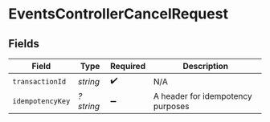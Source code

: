 # EventsControllerCancelRequest


## Fields

| Field                             | Type                              | Required                          | Description                       |
| --------------------------------- | --------------------------------- | --------------------------------- | --------------------------------- |
| `transactionId`                   | *string*                          | :heavy_check_mark:                | N/A                               |
| `idempotencyKey`                  | *?string*                         | :heavy_minus_sign:                | A header for idempotency purposes |